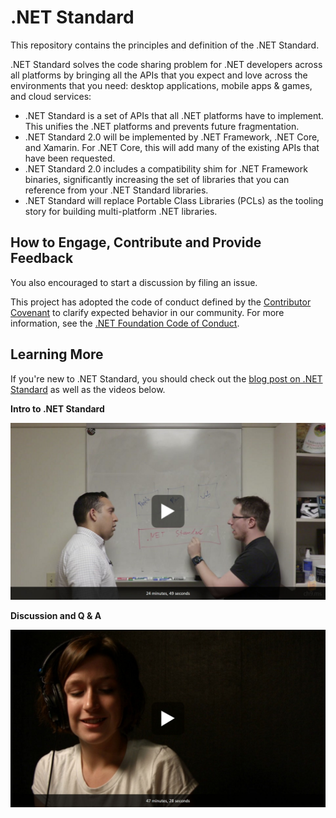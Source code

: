 # .NET Standard

This repository contains the principles and definition of the .NET Standard.

.NET Standard solves the code sharing problem for .NET developers across all
platforms by bringing all the APIs that you expect and love across the
environments that you need: desktop applications, mobile apps & games, and cloud
services:

* .NET Standard is a set of APIs that all .NET platforms have to implement. This
  unifies the .NET platforms and prevents future fragmentation.
* .NET Standard 2.0 will be implemented by .NET Framework, .NET Core, and
  Xamarin. For .NET Core, this will add many of the existing APIs that have been
  requested.
* .NET Standard 2.0 includes a compatibility shim for .NET Framework binaries,
  significantly increasing the set of libraries that you can reference from your
  .NET Standard libraries.
* .NET Standard will replace Portable Class Libraries (PCLs) as the tooling
  story for building multi-platform .NET libraries.

## How to Engage, Contribute and Provide Feedback

You also encouraged to start a discussion by filing an issue.

This project has adopted the code of conduct defined by the [Contributor
Covenant](http://contributor-covenant.org/) to clarify expected behavior in our
community. For more information, see the [.NET Foundation Code of
Conduct](http://www.dotnetfoundation.org/code-of-conduct).

## Learning More

If you're new to .NET Standard, you should check out the
[blog post on .NET Standard](https://blogs.msdn.microsoft.com/dotnet/2016/09/26/introducing-net-standard/)
as well as the videos below.

**Intro to .NET Standard**

[![](docs/img/c9-netstandard-intro.jpg)](https://channel9.msdn.com/Blogs/Seth-Juarez/What-is-NET-Standard)

**Discussion and Q & A**

[![](docs/img/c9-netstandard-discussion.jpg)](https://channel9.msdn.com/Shows/On-NET/Immo-Landwerth-Net-Standard)
